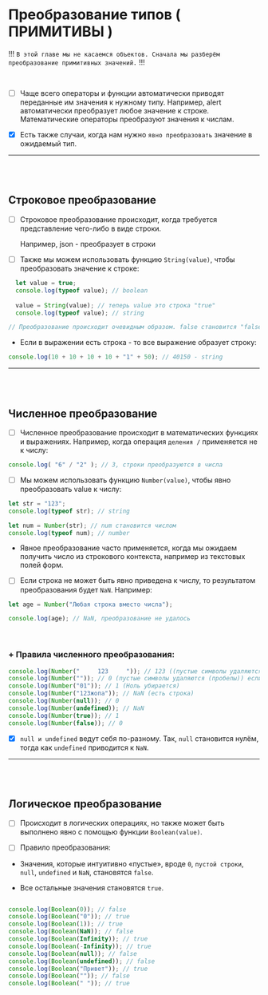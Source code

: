 # Преобразование типов ( ПРИМИТИВЫ )

!!! `В этой главе мы не касаемся объектов. Сначала мы разберём преобразование примитивных значений.` !!!

<br>

- [ ] Чаще всего операторы и функции автоматически приводят переданные им значения к нужному типу. Например, alert автоматически преобразует любое значение к строке. Математические операторы преобразуют значения к числам.

- [x] Есть также случаи, когда нам нужно `явно преобразовать` значение в ожидаемый тип.

<hr>
<br>
<br>

<h2>Строковое преобразование</h2>

- [ ] Строковое преобразование происходит, когда требуется представление чего-либо в виде строки.
  
  Например, json - преобразует в строки

- [ ] Также мы можем использовать функцию `String(value)`, чтобы преобразовать значение к строке:

```javascript
  let value = true;
  console.log(typeof value); // boolean
  
  value = String(value); // теперь value это строка "true"
  console.log(typeof value); // string

// Преобразование происходит очевидным образом. false становится "false", null становится "null" и т.п.
```

+ Если в выражении есть строка - то все выражение образует строку:

```javascript
console.log(10 + 10 + 10 + 10 + "1" + 50); // 40150 - string
```

<hr>
<br>
<br>

<h2>Численное преобразование</h2>

- [ ] Численное преобразование происходит в математических функциях и выражениях. Например, когда операция `деления /` применяется не к числу:

```javascript
console.log( "6" / "2" ); // 3, строки преобразуются в числа
```

- [ ] Мы можем использовать функцию `Number(value)`, чтобы явно преобразовать value к числу:

```javascript
let str = "123";
console.log(typeof str); // string

let num = Number(str); // num становится числом
console.log(typeof num); // number
```

+ Явное преобразование часто применяется, когда мы ожидаем получить число из строкового контекста, например из текстовых полей форм.

- [ ] Если строка не может быть явно приведена к числу, то результатом преобразования будет `NaN`. Например:

```javascript
let age = Number("Любая строка вместо числа");

console.log(age); // NaN, преобразование не удалось
```

<br>

<h3>+ Правила численного преобразования:</h3>

```javascript
console.log(Number("     123     ")); // 123 ((пустые символы удаляются (пробелы)))
console.log(Number("")); // 0 (пустые символы удаляются (пробелы)) если числа нет => 0
console.log(Number("01")); // 1 (Ноль убирается)
console.log(Number("123жопа")); // NaN (есть строка)
console.log(Number(null)); // 0
console.log(Number(undefined)); // NaN
console.log(Number(true)); // 1
console.log(Number(false)); // 0
```

- [x] `null и undefined` ведут себя по-разному. Так, `null` становится нулём, тогда как `undefined` приводится к `NaN`.

<hr>
<br>
<br>

<h2>Логическое преобразование</h2>

- [ ] Происходит в логических операциях, но также может быть выполнено явно с помощью функции `Boolean(value)`.

- [ ] Правило преобразования:

+ Значения, которые интуитивно «пустые», вроде `0`, `пустой строки`, `null`, `undefined` и `NaN`, становятся `false`.

+ Все остальные значения становятся `true`.

```javascript

console.log(Boolean(0)); // false
console.log(Boolean("0")); // true
console.log(Boolean(1)); // true
console.log(Boolean(NaN)); // false
console.log(Boolean(Infinity)); // true
console.log(Boolean(-Infinity)); // true
console.log(Boolean(null)); // false
console.log(Boolean(undefined)); // false
console.log(Boolean("Привет")); // true
console.log(Boolean("")); // false
console.log(Boolean(" ")); // true


```
